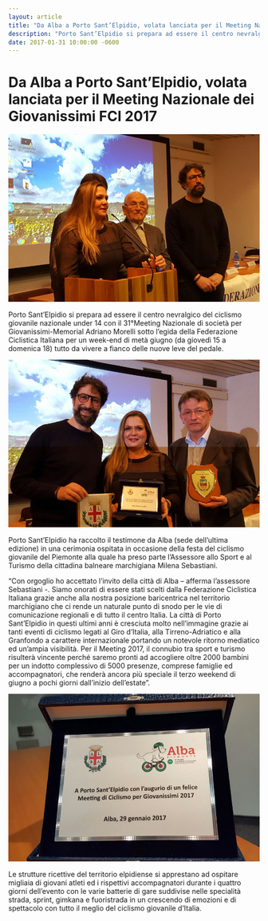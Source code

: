 ```yaml
---
layout: article
title: "Da Alba a Porto Sant’Elpidio, volata lanciata per il Meeting Nazionale dei Giovanissimi FCI 2017"
description: "Porto Sant’Elpidio si prepara ad essere il centro nevralgico del ciclismo giovanile nazionale under 14 con il 31°Meeting Nazionale di società per Giovanissimi-Memorial Adriano Morelli sotto l’egida della Federazione Ciclistica Italiana per un week-end di metà giugno (da giovedì 15 a domenica 18) tutto da vivere a fianco delle nuove leve del pedale."
date: 2017-01-31 10:00:00 -0600
---
```


# Da Alba a Porto Sant’Elpidio, volata lanciata per il Meeting Nazionale dei Giovanissimi FCI 2017

![L'assessore allo sport di Porto Sant'Elpidio Milena Sebastiani ad Alba](/assets/images/pse_alba_2.jpg)

Porto Sant’Elpidio si prepara ad essere il centro nevralgico del ciclismo giovanile nazionale under 14 con il 31°Meeting Nazionale di società per Giovanissimi-Memorial Adriano Morelli sotto l’egida della Federazione Ciclistica Italiana per un week-end di metà giugno (da giovedì 15 a domenica 18) tutto da vivere a fianco delle nuove leve del pedale.

![L'assessore allo sport di Porto Sant'Elpidio Milena Sebastiani riceve l'augurio da parte della città di Alba](/assets/images/pse_alba_1.jpg)

Porto Sant’Elpidio ha raccolto il testimone da Alba (sede dell’ultima edizione) in una cerimonia ospitata in occasione della festa del ciclismo giovanile del Piemonte alla quale ha preso parte l’Assessore allo Sport e al Turismo della cittadina balneare marchigiana Milena Sebastiani.

“Con orgoglio ho accettato l’invito della città di Alba – afferma l’assessore Sebastiani -. Siamo onorati di essere stati scelti dalla Federazione Ciclistica Italiana grazie anche alla nostra posizione baricentrica nel territorio marchigiano che ci rende un naturale punto di snodo per le vie di comunicazione regionali e di tutto il centro Italia. La città di Porto Sant’Elpidio in questi ultimi anni è cresciuta molto nell’immagine grazie ai tanti eventi di ciclismo legati al Giro d’Italia, alla Tirreno-Adriatico e alla Granfondo a carattere internazionale portando un notevole ritorno mediatico ed un’ampia visibilità. Per il Meeting 2017, il connubio tra sport e turismo risulterà vincente perché saremo pronti ad accogliere oltre 2000 bambini per un indotto complessivo di 5000 presenze, comprese famiglie ed accompagnatori, che renderà ancora più speciale il terzo weekend di giugno a pochi giorni dall’inizio dell’estate”.

![L'augurio dato dalla città di Alba alla città di Porto Sant'Elpdio](/assets/images/pse_alba_3.jpg)

Le strutture ricettive del territorio elpidiense si apprestano ad ospitare migliaia di giovani atleti ed i rispettivi accompagnatori durante i quattro giorni dell’evento con le varie batterie di gare suddivise nelle specialità strada, sprint, gimkana e fuoristrada in un crescendo di emozioni e di spettacolo con tutto il meglio del ciclismo giovanile d’Italia.